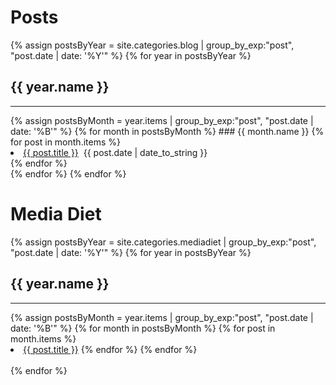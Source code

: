 # Posts

{% assign postsByYear = site.categories.blog | group_by_exp:"post", "post.date | date: '%Y'" %}
{% for year in postsByYear %}
## {{ year.name }}
<hr>
{% assign postsByMonth = year.items | group_by_exp:"post", "post.date | date: '%B'" %}
{% for month in postsByMonth %}
### {{ month.name }}
{% for post in month.items %}
<li><a href="{{ post.url }}">{{ post.title }}</a>
&nbsp;<span>{{ post.date | date_to_string }}</span></li>
{% endfor %}
<br />
{% endfor %}
{% endfor %}

# Media Diet

{% assign postsByYear = site.categories.mediadiet | group_by_exp:"post", "post.date | date: '%Y'" %}
{% for year in postsByYear %}
## {{ year.name }}
<hr>
{% assign postsByMonth = year.items | group_by_exp:"post", "post.date | date: '%B'" %}
{% for month in postsByMonth %}
{% for post in month.items %}
<li><a href="{{ post.url }}">{{ post.title }}</a>
{% endfor %}
{% endfor %}
<br />
<br />
{% endfor %}
